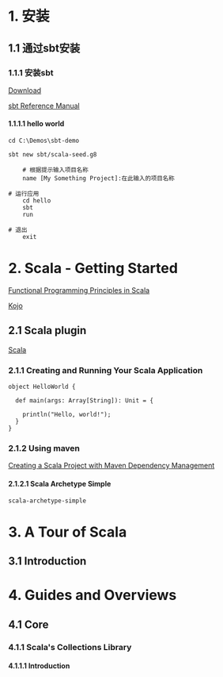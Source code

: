 # 1. 安装

## 1.1 通过sbt安装

### 1.1.1 安装sbt

[Download](http://www.scala-sbt.org/download.html)

[sbt Reference Manual](http://www.scala-sbt.org/0.13/docs/)
#### 1.1.1.1 hello world

    cd C:\Demos\sbt-demo

    sbt new sbt/scala-seed.g8

        # 根据提示输入项目名称
        name [My Something Project]:在此输入的项目名称

    # 运行应用
        cd hello
        sbt
        run

    # 退出
        exit

# 2. Scala - Getting Started

[Functional Programming Principles in Scala](https://www.coursera.org/course/progfun)

[Kojo](http://www.kogics.net/sf:kojo)

## 2.1 Scala plugin

[Scala](https://www.jetbrains.com/help/idea/scala.html)

### 2.1.1 Creating and Running Your Scala Application

    object HelloWorld {
    
      def main(args: Array[String]): Unit = {
    
        println("Hello, world!");
      }
    }

### 2.1.2 Using maven

[Creating a Scala Project with Maven Dependency Management](https://www.ivankrizsan.se/2016/03/27/creating-a-scala-project-with-maven-dependency-management-for-gatling-testing-in-intellij-idea/)

#### 2.1.2.1 Scala Archetype Simple

    scala-archetype-simple

# 3. A Tour of Scala

## 3.1 Introduction



# 4. Guides and Overviews

## 4.1 Core

### 4.1.1 Scala's Collections Library

#### 4.1.1.1 Introduction








